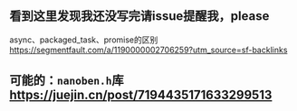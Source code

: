 ## 看到这里发现我还没写完请issue提醒我，please

async、packaged_task、promise的区别
https://segmentfault.com/a/1190000002706259?utm_source=sf-backlinks

## 可能的：`nanoben.h`库 https://juejin.cn/post/7194435171633299513